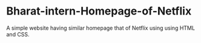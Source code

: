 # Bharat-intern-Homepage-of-Netflix
A simple website having similar homepage that of Netflix using using HTML and CSS.
